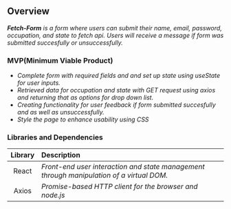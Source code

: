 ## Overview

_**Fetch-Form** is a form where users can submit their name, email, password, occupation, and state to fetch api. Users will receive a message if form was submitted succesfully or unsuccessfully._


### MVP(Minimum Viable Product)

- _Complete form with required fields and and set up state using useState for user inputs._
- _Retrieved data for occupation and state with GET request using axios and returning that as options for drop down list._
- _Creating functionality for user feedback if form submitted succesfully and as well as unsuccessfully._
- _Style the page to enhance usability using CSS_

### Libraries and Dependencies

|     Library      | Description                                |
| :--------------: | :----------------------------------------- |
|      React       | _Front-end user interaction and state management through manipulation of a virtual DOM._ |
|      Axios       | _Promise-based HTTP client for the browser and node.js_ |



